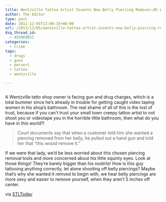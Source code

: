 ```yaml
---
title: Wentzville Tattoo Artist Invents New Belly Piercing Remover…Oh Wait. That’s Just a Gun.
author: The Editor
type: post
date: 2011-12-05T13:00:35+00:00
url: /2011/12/05/wentzville-tattoo-artist-invents-new-belly-piercing-remover-oh-wait-thats-just-a-gun/
dsq_thread_id:
  - 493969651
categories:
  - Crime
tags:
  - drugs
  - guns
  - pervert
  - tattoo
  - wentzville

---
```

<img class="alignright size-full wp-image-12393" title="bruce_hymes" src="http://media.punchingkitty.com/wordpress/2011/12/bruce_hymes.jpeg?filter=resize&w=250" alt="" />

A Wentzville tatto shop owner is facing gun and drug charges, which is a total bummer since he&#8217;s already in trouble for getting caught video taping women in his shop&#8217;s bathroom. The real shame of all of this is the lost of trust, because if you can&#8217;t trust your small town creepy tattoo artist to not shoot you or videotape you in the horrible little bathroom, then what do you have in this world?!

> Court documents say that when a customer told him she wanted a piercing removed from her belly, he pulled out a hand gun and told her that &#8220;this would remove it.&#8221;

If we were that lady, we&#8217;d be less worried about this chosen piercing removal tools and more concerned about his little squinty eyes. Look at those things! They&#8217;re barely bigger than his nostrils! How is this guy tattooing anything correctly, let alone shooting off belly piercings? Maybe that&#8217;s why she wanted it remved to begin with, we hear belly piercings are more sexy and easier to remove yourself, when they aren&#8217;t 5 inches off center.

via <a href="http://www.stltoday.com/news/local/crime-and-courts/wentzville-tattoo-shop-manager-faces-more-charges/article_20809d3a-1d0a-11e1-902b-0019bb30f31a.html" target="_blank">STLToday</a>